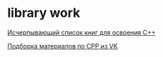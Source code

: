 # library work

[Исчерпывающий список книг для освоения C++](https://tproger.ru/books/cpp-books-definitive-guide/)

[Подборка материалов по CPP из VK](https://vk.com/page-54530371\_48770640)
